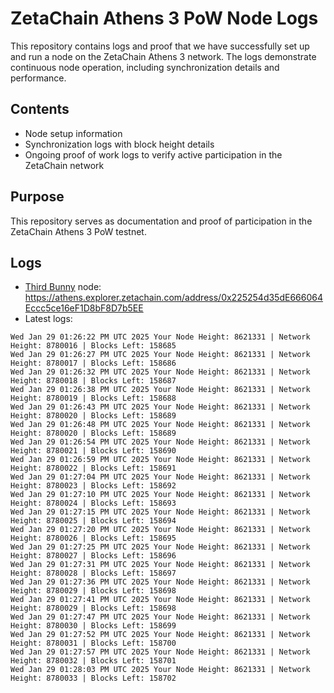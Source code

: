 # ZetaChain Athens 3 PoW Node Logs
This repository contains logs and proof that we have successfully set up and run a node on the ZetaChain Athens 3 network. The logs demonstrate continuous node operation, including synchronization details and performance.

## Contents
- Node setup information
- Synchronization logs with block height details
- Ongoing proof of work logs to verify active participation in the ZetaChain network

## Purpose
This repository serves as documentation and proof of participation in the ZetaChain Athens 3 PoW testnet.

## Logs

- [Third Bunny](https://thirdbunny.xyz/) node: https://athens.explorer.zetachain.com/address/0x225254d35dE666064Eccc5ce16eF1D8bF8D7b5EE
- Latest logs:
```
Wed Jan 29 01:26:22 PM UTC 2025 Your Node Height: 8621331 | Network Height: 8780016 | Blocks Left: 158685
Wed Jan 29 01:26:27 PM UTC 2025 Your Node Height: 8621331 | Network Height: 8780017 | Blocks Left: 158686
Wed Jan 29 01:26:32 PM UTC 2025 Your Node Height: 8621331 | Network Height: 8780018 | Blocks Left: 158687
Wed Jan 29 01:26:38 PM UTC 2025 Your Node Height: 8621331 | Network Height: 8780019 | Blocks Left: 158688
Wed Jan 29 01:26:43 PM UTC 2025 Your Node Height: 8621331 | Network Height: 8780020 | Blocks Left: 158689
Wed Jan 29 01:26:48 PM UTC 2025 Your Node Height: 8621331 | Network Height: 8780020 | Blocks Left: 158689
Wed Jan 29 01:26:54 PM UTC 2025 Your Node Height: 8621331 | Network Height: 8780021 | Blocks Left: 158690
Wed Jan 29 01:26:59 PM UTC 2025 Your Node Height: 8621331 | Network Height: 8780022 | Blocks Left: 158691
Wed Jan 29 01:27:04 PM UTC 2025 Your Node Height: 8621331 | Network Height: 8780023 | Blocks Left: 158692
Wed Jan 29 01:27:10 PM UTC 2025 Your Node Height: 8621331 | Network Height: 8780024 | Blocks Left: 158693
Wed Jan 29 01:27:15 PM UTC 2025 Your Node Height: 8621331 | Network Height: 8780025 | Blocks Left: 158694
Wed Jan 29 01:27:20 PM UTC 2025 Your Node Height: 8621331 | Network Height: 8780026 | Blocks Left: 158695
Wed Jan 29 01:27:25 PM UTC 2025 Your Node Height: 8621331 | Network Height: 8780027 | Blocks Left: 158696
Wed Jan 29 01:27:31 PM UTC 2025 Your Node Height: 8621331 | Network Height: 8780028 | Blocks Left: 158697
Wed Jan 29 01:27:36 PM UTC 2025 Your Node Height: 8621331 | Network Height: 8780029 | Blocks Left: 158698
Wed Jan 29 01:27:41 PM UTC 2025 Your Node Height: 8621331 | Network Height: 8780029 | Blocks Left: 158698
Wed Jan 29 01:27:47 PM UTC 2025 Your Node Height: 8621331 | Network Height: 8780030 | Blocks Left: 158699
Wed Jan 29 01:27:52 PM UTC 2025 Your Node Height: 8621331 | Network Height: 8780031 | Blocks Left: 158700
Wed Jan 29 01:27:57 PM UTC 2025 Your Node Height: 8621331 | Network Height: 8780032 | Blocks Left: 158701
Wed Jan 29 01:28:03 PM UTC 2025 Your Node Height: 8621331 | Network Height: 8780033 | Blocks Left: 158702
```

